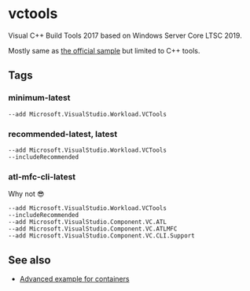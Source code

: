 
# vctools

Visual C++ Build Tools 2017 based on Windows Server Core LTSC 2019.

Mostly same as [the official sample](https://docs.microsoft.com/en-us/visualstudio/install/advanced-build-tools-container?view=vs-2017)
but limited to C++ tools.

## Tags

### minimum-latest

```
--add Microsoft.VisualStudio.Workload.VCTools
```

### recommended-latest, latest

```
--add Microsoft.VisualStudio.Workload.VCTools
--includeRecommended
```

### atl-mfc-cli-latest

Why not 😎

```
--add Microsoft.VisualStudio.Workload.VCTools
--includeRecommended
--add Microsoft.VisualStudio.Component.VC.ATL
--add Microsoft.VisualStudio.Component.VC.ATLMFC
--add Microsoft.VisualStudio.Component.VC.CLI.Support
```

## See also

* [Advanced example for containers](https://docs.microsoft.com/en-us/visualstudio/install/advanced-build-tools-container?view=vs-2017)

